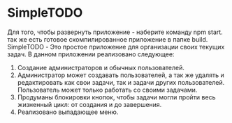 # SimpleTODO

Для того, чтобы развернуть приложение - наберите команду npm start. так же есть готовое скомпилированное приложение в папке build.
SimpleTODO - Это простое приложение для организации своих текущих задач.
В данном приложении реализовано следующее:
1. Создание администраторов и обычных пользователей.
2. Администратор может создавать пользователей, а так же удалять и редактировать как свои задачи, так и задачи других пользователей. Пользователь может только работать со своими задачами.
3. Продуманы блокировки кнопок, чтобы задачи могли пройти весь жизненный цикл: от создания и до завершения.
4. Реализовано выпадающее меню.
